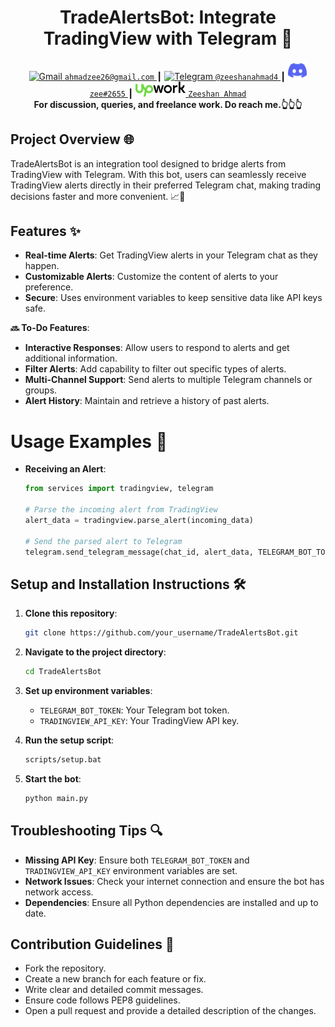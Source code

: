 <h1 align="center">TradeAlertsBot: Integrate TradingView with Telegram 🚀</h1>

<div align="center">
  <a href="https://mail.google.com/mail/u/?authuser=ahmadzee26@gmail.com">
    <img alt="Gmail" width="30px" src="https://edent.github.io/SuperTinyIcons/images/svg/gmail.svg" />
    <code>ahmadzee26@gmail.com</code>
  </a>
  <span> ┃ </span>
  
  <a href="https://t.me/zeeshanahmad4">
    <img alt="Telegram" width="30px" src="https://edent.github.io/SuperTinyIcons/images/svg/telegram.svg" />
    <code>@zeeshanahmad4</code>
  </a>
  <span> ┃ </span>
  
  <a href="https://discord.com">
    <img alt="Discord" width="30px" src="https://github.com/Zeeshanahmad4/RealEstateMate-WhatsApp-Group-Management-Bot/blob/main/discord-icon-svgrepo-com.svg" />
    <code>zee#2655</code>
  </a>
  <span> ┃ </span>
  
  <a href="https://www.upwork.com/freelancers/zeeshanahmad291">
    <img alt="Upwork" width="80px" src="https://github.com/Zeeshanahmad4/Zeeshanahmad4/blob/main/upwork.svg" />
    <code>Zeeshan Ahmad</code>
  </a>
  
  <br />
  <strong>For discussion, queries, and freelance work. Do reach me.👆👆👆</strong>
</div>



## Project Overview 🌐 


 TradeAlertsBot is an integration tool designed to bridge alerts from TradingView with Telegram. With this bot, users can seamlessly receive TradingView alerts directly in their preferred Telegram chat, making trading decisions faster and more convenient. 📈🔔

## Features ✨

- **Real-time Alerts**: Get TradingView alerts in your Telegram chat as they happen.
- **Customizable Alerts**: Customize the content of alerts to your preference.
- **Secure**: Uses environment variables to keep sensitive data like API keys safe.

**🔜 To-Do Features**:

- **Interactive Responses**: Allow users to respond to alerts and get additional information.
- **Filter Alerts**: Add capability to filter out specific types of alerts.
- **Multi-Channel Support**: Send alerts to multiple Telegram channels or groups.
- **Alert History**: Maintain and retrieve a history of past alerts.

# Usage Examples 🚀

- **Receiving an Alert**:
    ```python
    from services import tradingview, telegram
    
    # Parse the incoming alert from TradingView
    alert_data = tradingview.parse_alert(incoming_data)
    
    # Send the parsed alert to Telegram
    telegram.send_telegram_message(chat_id, alert_data, TELEGRAM_BOT_TOKEN)
    ```

## Setup and Installation Instructions 🛠️

1. **Clone this repository**:
    ```bash
    git clone https://github.com/your_username/TradeAlertsBot.git
    ```

2. **Navigate to the project directory**:
    ```bash
    cd TradeAlertsBot
    ```

3. **Set up environment variables**:
    - `TELEGRAM_BOT_TOKEN`: Your Telegram bot token.
    - `TRADINGVIEW_API_KEY`: Your TradingView API key.

4. **Run the setup script**:
    ```bash
    scripts/setup.bat
    ```

5. **Start the bot**:
    ```bash
    python main.py
    ```


## Troubleshooting Tips 🔍

- **Missing API Key**: Ensure both `TELEGRAM_BOT_TOKEN` and `TRADINGVIEW_API_KEY` environment variables are set.
- **Network Issues**: Check your internet connection and ensure the bot has network access.
- **Dependencies**: Ensure all Python dependencies are installed and up to date.

## Contribution Guidelines 🤝

- Fork the repository.
- Create a new branch for each feature or fix.
- Write clear and detailed commit messages.
- Ensure code follows PEP8 guidelines.
- Open a pull request and provide a detailed description of the changes.
